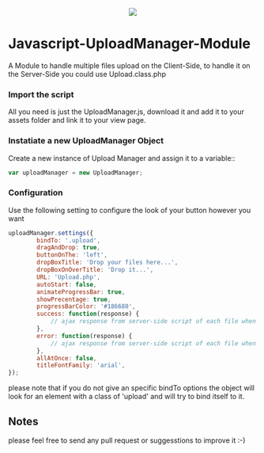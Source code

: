 <p align="center"><img src="https://s18.postimg.org/dm87e3zzd/Upload_Manager.jpg"></p>

# Javascript-UploadManager-Module
A Module to handle multiple files upload on the Client-Side, to handle it on the Server-Side you could use Upload.class.php

### Import the script
All you need is just the UploadManager.js, download it and add it to your assets folder and link it to your view page.

### Instatiate a new UploadManager Object
Create a new instance of Upload Manager and assign it to a variable::
```javascript
var uploadManager = new UploadManager;
```
### Configuration
Use the following setting to configure the look of your button however you want
```javascript
uploadManager.settings({
		bindTo: '.upload',
		dragAndDrop: true,
		buttonOnThe: 'left',
		dropBoxTitle: 'Drop your files here...',
		dropBoxOnOverTitle: 'Drop it...',
		URL: 'Upload.php',
		autoStart: false,
		animateProgressBar: true,
		showPrecentage: true,
		progressBarColor: '#186680',
		success: function(response) {
			// ajax response from server-side script of each file when succeed
		},
		error: function(response) {
			// ajax response from server-side script of each file when failed
		},
		allAtOnce: false,
		titleFontFamily: 'arial',
});
```

please note that if you do not give an specific bindTo options the object will look for an element with a class of 'upload' and will try to bind itself to it.

## Notes
please feel free to send any pull request or suggesstions to improve it :-) 


